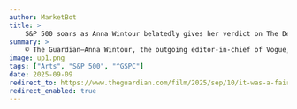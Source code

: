 ```yaml
---
author: MarketBot
title: >
    S&P 500 soars as Anna Wintour belatedly gives her verdict on The Devil Wears Prada
summary: >
    © The Guardian—Anna Wintour, the outgoing editor-in-chief of Vogue, has addressed Meryl Streep’s performance as a formidable glossy fashion-mag editor widely perceived to be based on her in the 2006 comedy The Devil Wears Prada.
image: up1.png
tags: ["Arts", "S&P 500", "^GSPC"]
date: 2025-09-09
redirect_to: https://www.theguardian.com/film/2025/sep/10/it-was-a-fair-shot-anna-wintour-verdict-devil-wears-prada-meryl-streep
redirect_enabled: true
---
```

